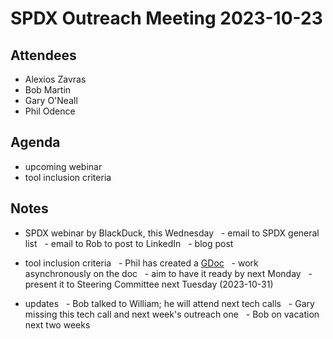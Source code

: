 # SPDX Outreach Meeting 2023-10-23

## Attendees
* Alexios Zavras
* Bob Martin
* Gary O'Neall
* Phil Odence

## Agenda
* upcoming webinar
* tool inclusion criteria

## Notes

* SPDX webinar by BlackDuck, this Wednesday
  - email to SPDX general list
  - email to Rob to post to LinkedIn
  - blog post

* tool inclusion criteria
  - Phil has created a [GDoc](https://docs.google.com/document/d/1aWB-ubvm_6fNeQATXQ9O01iwUYyV8WsR/edit)
  - work asynchronously on the doc
  - aim to have it ready by next Monday
  - present it to Steering Committee next Tuesday (2023-10-31)

* updates
  - Bob talked to William; he will attend next tech calls
  - Gary missing this tech call and next week's outreach one
  - Bob on vacation next two weeks

